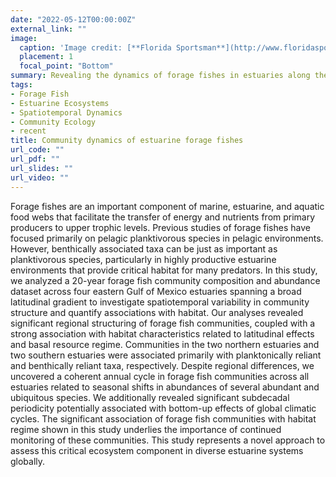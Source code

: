 ```yaml
---
date: "2022-05-12T00:00:00Z"
external_link: ""
image:
  caption: 'Image credit: [**Florida Sportsman**](http://www.floridasportsman.com/wp-content/uploads/2019/04/conserve-baitfish-fish-act.jpg)'
  placement: 1
  focal_point: "Bottom"
summary: Revealing the dynamics of forage fishes in estuaries along the West Florida Shelf and the factors associated with spatiotemporal variability.
tags:
- Forage Fish
- Estuarine Ecosystems
- Spatiotemporal Dynamics
- Community Ecology
- recent
title: Community dynamics of estuarine forage fishes
url_code: ""
url_pdf: ""
url_slides: ""
url_video: ""
---
```

Forage fishes are an important component of marine, estuarine, and aquatic food webs that facilitate the transfer of energy and nutrients from primary producers to upper trophic levels. Previous studies of forage fishes have focused primarily on pelagic planktivorous species in pelagic environments. However, benthically associated taxa can be just as important as planktivorous species, particularly in highly productive estuarine environments that provide critical habitat for many predators. In this study, we analyzed a 20-year forage fish community composition and abundance dataset across four eastern Gulf of Mexico estuaries spanning a broad latitudinal gradient to investigate spatiotemporal variability in community structure and quantify associations with habitat. Our analyses revealed significant regional structuring of forage fish communities, coupled with a strong association with habitat characteristics related to latitudinal effects and basal resource regime. Communities in the two northern estuaries and two southern estuaries were associated primarily with planktonically reliant and benthically reliant taxa, respectively. Despite regional differences, we uncovered a coherent annual cycle in forage fish communities across all estuaries related to seasonal shifts in abundances of several abundant and ubiquitous species. We additionally revealed significant subdecadal periodicity potentially associated with bottom-up effects of global climatic cycles. The significant association of forage fish communities with habitat regime shown in this study underlies the importance of continued monitoring of these communities. This study represents a novel approach to assess this critical ecosystem component in diverse estuarine systems globally. 

